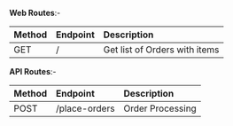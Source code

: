 **Web Routes**:-

| Method | Endpoint | Description |
| :----  | :----    | :---- |
| GET    | /        | Get list of Orders with items |

**API Routes**:-

| Method | Endpoint       | Description |
| :----  | :----          | :---- |
| POST   | /place\-orders | Order Processing |

